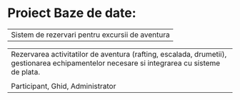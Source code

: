 # Proiect Baze de date:

|                                                 |
| ----------------------------------------------- |
| Sistem de rezervari pentru excursii de aventura |


|                                                                                                                                            |
| ------------------------------------------------------------------------------------------------------------------------------------------ |
| Rezervarea activitatilor de aventura (rafting, escalada, drumetii), gestionarea echipamentelor necesare si integrarea cu sisteme de plata. |
|                                                                                                                                            |
| Participant, Ghid, Administrator                                                                                                           |


